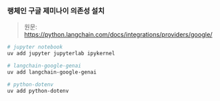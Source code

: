 ### 랭체인 구글 제미나이 의존성 설치

> 원문: <https://python.langchain.com/docs/integrations/providers/google/>

```bash
# jupyter notebook
uv add jupyter jupyterlab ipykernel

# langchain-google-genai
uv add langchain-google-genai

# python-dotenv
uv add python-dotenv
```
